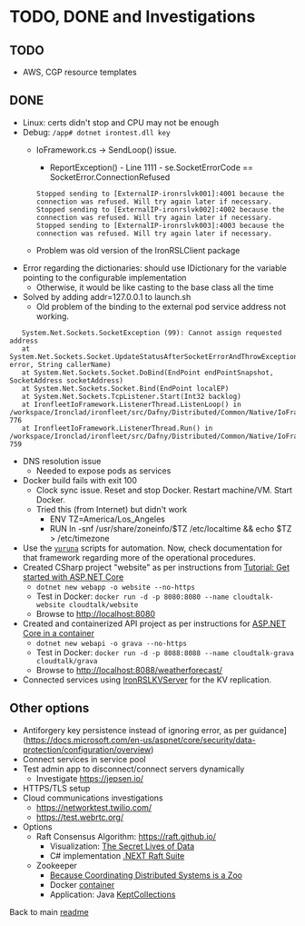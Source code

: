 # TODO, DONE and Investigations

## TODO

- AWS, CGP resource templates

## DONE

- Linux: certs didn't stop and CPU may not be enough
- Debug: `/app# dotnet irontest.dll key`
  - IoFramework.cs -> SendLoop() issue.
    - ReportException() - Line 1111 - se.SocketErrorCode == SocketError.ConnectionRefused

    ```shell
    Stopped sending to [ExternalIP-ironrslvk001]:4001 because the connection was refused. Will try again later if necessary.
    Stopped sending to [ExternalIP-ironrslvk002]:4002 because the connection was refused. Will try again later if necessary.
    Stopped sending to [ExternalIP-ironrslvk003]:4003 because the connection was refused. Will try again later if necessary.
    ```
  - Problem was old version of the IronRSLClient package
- Error regarding the dictionaries: should use IDictionary for the variable pointing to the configurable implementation
  - Otherwise, it would be like casting to the base class all the time
- Solved by adding addr=127.0.0.1 to launch.sh
  - Old problem of the binding to the external pod service address not working.

```shell
   System.Net.Sockets.SocketException (99): Cannot assign requested address
   at System.Net.Sockets.Socket.UpdateStatusAfterSocketErrorAndThrowException(SocketError error, String callerName)
   at System.Net.Sockets.Socket.DoBind(EndPoint endPointSnapshot, SocketAddress socketAddress)
   at System.Net.Sockets.Socket.Bind(EndPoint localEP)
   at System.Net.Sockets.TcpListener.Start(Int32 backlog)
   at IronfleetIoFramework.ListenerThread.ListenLoop() in /workspace/Ironclad/ironfleet/src/Dafny/Distributed/Common/Native/IoFramework.cs:line 776
   at IronfleetIoFramework.ListenerThread.Run() in /workspace/Ironclad/ironfleet/src/Dafny/Distributed/Common/Native/IoFramework.cs:line 759
```

- DNS resolution issue
  - Needed to expose pods as services
- Docker build fails with exit 100
  - Clock sync issue. Reset and stop Docker. Restart machine/VM. Start Docker.
  - Tried this (from Internet) but didn't work
     - ENV TZ=America/Los_Angeles
     - RUN ln -snf /usr/share/zoneinfo/$TZ /etc/localtime && echo $TZ > /etc/timezone
- Use the [`yuruna`](https://bit.ly/asol-yrn) scripts for automation. Now, check documentation for that framework regarding more of the operational procedures.
- Created CSharp project "website" as per instructions from [Tutorial: Get started with ASP.NET Core](https://docs.microsoft.com/en-us/aspnet/core/getting-started/?view=aspnetcore-3.1)
  - `dotnet new webapp -o website --no-https`
  - Test in Docker: `docker run -d -p 8080:8080 --name cloudtalk-website cloudtalk/website`
  - Browse to <http://localhost:8080>
- Created and containerized API project as per instructions for [ASP.NET Core in a container](https://code.visualstudio.com/docs/containers/quickstart-aspnet-core)
  - `dotnet new webapi -o grava --no-https`
  - Test in Docker: `docker run -d -p 8088:8088 --name cloudtalk-grava cloudtalk/grava`
  - Browse to <http://localhost:8088/weatherforecast/>
- Connected services using [IronRSLKVServer](https://github.com/microsoft/Ironclad/tree/main/ironfleet/src/IronRSLKVServer) for the KV replication. 

## Other options

- Antiforgery key persistence instead of ignoring error, as per guidance](https://docs.microsoft.com/en-us/aspnet/core/security/data-protection/configuration/overview)
- Connect services in service pool
- Test admin app to disconnect/connect servers dynamically
  - Investigate <https://jepsen.io/>
- HTTPS/TLS setup
- Cloud communications investigations
  - <https://networktest.twilio.com/>
  - <https://test.webrtc.org/>
- Options
  - Raft Consensus Algorithm: <https://raft.github.io/>
    - Visualization: [The Secret Lives of Data](http://thesecretlivesofdata.com/raft/)
    - C# implementation [.NEXT Raft Suite](https://github.com/sakno/dotNext/tree/master/src/cluster)
  - Zookeeper
    - [Because Coordinating Distributed Systems is a Zoo](https://zookeeper.apache.org/doc/current/zookeeperOver.html)
    - Docker [container](https://hub.docker.com/_/zookeeper)
    - Application: Java [KeptCollections](https://github.com/anthonyu/KeptCollections)

Back to main [readme](../README.md)
